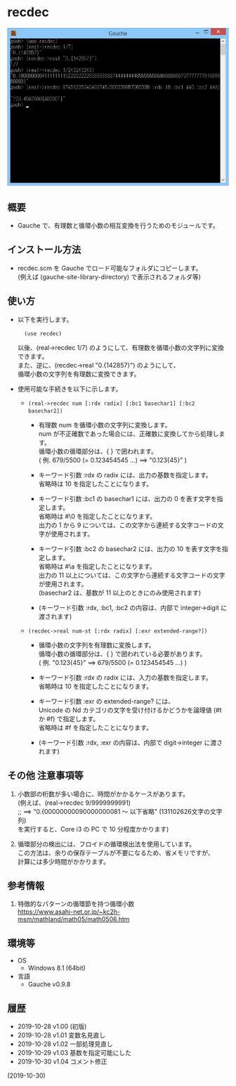 # recdec

![image](image.png)

## 概要
- Gauche で、有理数と循環小数の相互変換を行うためのモジュールです。


## インストール方法
- recdec.scm を Gauche でロード可能なフォルダにコピーします。  
  (例えば (gauche-site-library-directory) で表示されるフォルダ等)


## 使い方
- 以下を実行します。
  ```
    (use recdec)
  ```
  以後、(real->recdec 1/7) のようにして、有理数を循環小数の文字列に変換できます。  
  また、逆に、(recdec->real "0.{142857}") のようにして、  
  循環小数の文字列を有理数に変換できます。

- 使用可能な手続きを以下に示します。
  - `(real->recdec num [:rdx radix] [:bc1 basechar1] [:bc2 basechar2])`  
    - 有理数 num を循環小数の文字列に変換します。  
      num が不正確数であった場合には、正確数に変換してから処理します。  
      循環小数の循環部分は、{ } で囲われます。  
      ( 例. 679/5500 (= 0.123454545 ...) ==> "0.123{45}" )

    - キーワード引数 :rdx の radix には、出力の基数を指定します。  
      省略時は 10 を指定したことになります。

    - キーワード引数 :bc1 の basechar1 には、出力の 0 を表す文字を指定します。  
      省略時は #\0 を指定したことになります。  
      出力の 1 から 9 については、この文字から連続する文字コードの文字が使用されます。

    - キーワード引数 :bc2 の basechar2 には、出力の 10 を表す文字を指定します。  
      省略時は #\a を指定したことになります。  
      出力の 11 以上については、この文字から連続する文字コードの文字が使用されます。  
      (basechar2 は、基数が 11 以上のときにのみ使用されます)

    - (キーワード引数 :rdx, :bc1, :bc2 の内容は、内部で integer->digit に渡されます)

  - `(recdec->real num-st [:rdx radix] [:exr extended-range?])`  
    - 循環小数の文字列を有理数に変換します。  
      循環小数の循環部分は、{ } で囲われている必要があります。  
      ( 例. "0.123{45}" ==> 679/5500 (= 0.123454545 ...) )

    - キーワード引数 :rdx の radix には、入力の基数を指定します。  
      省略時は 10 を指定したことになります。

    - キーワード引数 :exr の extended-range? には、  
      Unicode の Nd カテゴリの文字を受け付けるかどうかを論理値 (#t か #f) で指定します。  
      省略時は #f を指定したことになります。

    - (キーワード引数 :rdx, :exr の内容は、内部で digit->integer に渡されます)


## その他 注意事項等
1. 小数部の桁数が多い場合に、時間がかかるケースがあります。  
   (例えば、(real->recdec 9/9999999991)  
   ;; ==> "0.{00000000090000000081 ～ 以下省略" (131102626文字の文字列)  
   を実行すると、Core i3 の PC で 10 分程度かかります)

2. 循環部分の検出には、フロイドの循環検出法を使用しています。  
   この方法は、余りの保存テーブルが不要になるため、省メモリですが、  
   計算には多少時間がかかります。


## 参考情報
1. 特徴的なパターンの循環節を持つ循環小数  
   https://www.asahi-net.or.jp/~kc2h-msm/mathland/math05/math0506.htm


## 環境等
- OS
  - Windows 8.1 (64bit)
- 言語
  - Gauche v0.9.8

## 履歴
- 2019-10-28 v1.00 (初版)
- 2019-10-28 v1.01 変数名見直し
- 2019-10-28 v1.02 一部処理見直し
- 2019-10-29 v1.03 基数を指定可能にした
- 2019-10-30 v1.04 コメント修正


(2019-10-30)
